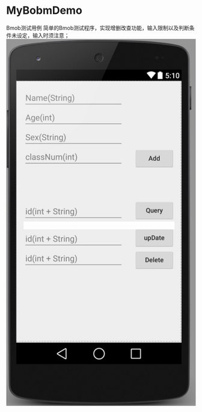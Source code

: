 # MyBobmDemo
Bmob测试用例
简单的Bmob测试程序，实现增删改查功能，输入限制以及判断条件未设定，输入时须注意；
![](app/src/main/res/drawable/sample.jpg)
